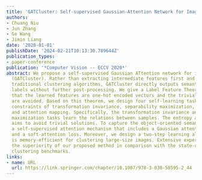 ```yaml
---
title: 'GATCluster: Self-supervised Gaussian-Attention Network for Image Clustering'
authors:
- Chuang Niu
- Jun Zhang
- Ge Wang
- Jimin Liang
date: '2020-01-01'
publishDate: '2024-02-21T10:13:30.789644Z'
publication_types:
- paper-conference
publication: '*Computer Vision -- ECCV 2020*'
abstract: We propose a self-supervised Gaussian ATtention network for image Clustering
  (GATCluster). Rather than extracting intermediate features first and then performing
  traditional clustering algorithms, GATCluster directly outputs semantic cluster
  labels without further post-processing. We give a Label Feature Theorem to guarantee
  that the learned features are one-hot encoded vectors and the trivial solutions
  are avoided. Based on this theorem, we design four self-learning tasks with the
  constraints of transformation invariance, separability maximization, entropy analysis,
  and attention mapping. Specifically, the transformation invariance and separability
  maximization tasks learn the relations between samples. The entropy analysis task
  aims to avoid trivial solutions. To capture the object-oriented semantics, we design
  a self-supervised attention mechanism that includes a Gaussian attention module
  and a soft-attention loss. Moreover, we design a two-step learning algorithm that
  is memory-efficient for clustering large-size images. Extensive experiments demonstrate
  the superiority of our proposed method in comparison with the state-of-the-art image
  clustering benchmarks.
links:
- name: URL
  url: https://link.springer.com/chapter/10.1007/978-3-030-58595-2_44
---
```

